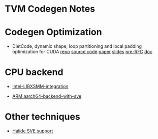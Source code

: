 # TVM Codegen Notes



# Codegen Optimization

* DietCode, dynamic shape, loop partitioning and local padding optimization for CUDA [repo](https://github.com/UofT-EcoSystem/DietCode) [source code](https://github.com/UofT-EcoSystem/tvm/tree/4a7edcf19382d93908f2226b226bb58f18d4e1fb#local-padding) [paper](https://assets.amazon.science/14/33/43345d8142d8936ec591f5600aa5/dietcode-automatic-optimization-for-dynamic-tensor-programs.pdf) [slides](https://mlsys.org/media/mlsys-2022/Slides/2175.pdf) [pre-RFC](https://discuss.tvm.apache.org/t/rfc-dietcode-an-auto-scheduler-for-dynamic-tensor-programs/12757) [doc](https://uoft-ecosystem.github.io/DietCode/index.html)


# CPU backend

* [Intel-LIBXSMM-integration](https://github.com/apache/tvm-rfcs/blob/main/rfcs/0046-Intel-LIBXSMM-integration.md)

* [ARM aarch64-backend-with-sve](https://github.com/apache/tvm-rfcs/blob/main/rfcs/0094-aarch64-backend-with-sve.md)

# Other techniques

* [Halide SVE support](https://github.com/halide/Halide/pull/6781)

